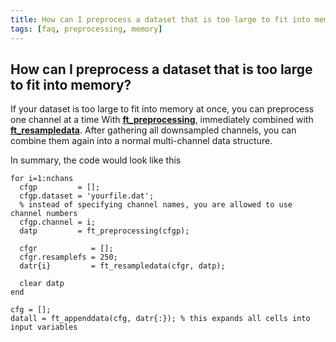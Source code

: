 ```yaml
---
title: How can I preprocess a dataset that is too large to fit into memory?
tags: [faq, preprocessing, memory]
---
```


## How can I preprocess a dataset that is too large to fit into memory?

If your dataset is too large to fit into memory at once, you can preprocess one channel at a time With **[ft_preprocessing](/reference/ft_preprocessing)**, immediately combined with **[ft_resampledata](/reference/ft_resampledata)**. After gathering all downsampled channels, you can combine them again into a normal multi-channel data structure. 

In summary, the code would look like this

	
	
	for i=1:nchans
	  cfgp         = [];
	  cfgp.dataset = 'yourfile.dat';
	  % instead of specifying channel names, you are allowed to use channel numbers
	  cfgp.channel = i;
	  datp         = ft_preprocessing(cfgp);
	  
	  cfgr            = [];
	  cfgr.resamplefs = 250; 
	  datr{i}         = ft_resampledata(cfgr, datp);
	  
	  clear datp
	end
	
	cfg = [];
	datall = ft_appenddata(cfg, datr{:}); % this expands all cells into input variables

